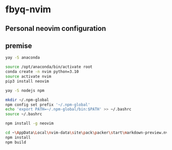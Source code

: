 # fbyq-nvim

## Personal neovim configuration

## premise
```bash
yay -S anaconda

source /opt/anaconda/bin/activate root
conda create -n nvim python=3.10
source activate nvim
pip3 install neovim

yay -S nodejs npm

mkdir ~/.npm-global
npm config set prefix '~/.npm-global'
echo 'export PATH=~/.npm-global/bin:$PATH' >> ~/.bashrc
source ~/.bashrc

npm install -g neovim

cd ~\AppData\Local\nvim-data\site\pack\packer\start\markdown-preview.nvim
npm install
npm build
```


